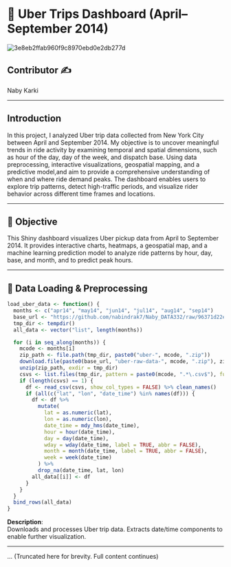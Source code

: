 # 🚕 Uber Trips Dashboard (April–September 2014)
![3e8eb2ffab960f9c8970ebd0e2db277d](https://github.com/user-attachments/assets/57dcc64e-3a59-4804-bde3-b576db18dc82)

## Contributor ✍️  
Naby Karki

---

## Introduction  
In this project, I analyzed Uber trip data collected from New York City between April and September 2014. My objective is to uncover meaningful trends in ride activity by examining temporal and spatial dimensions, such as hour of the day, day of the week, and dispatch base. Using data preprocessing, interactive visualizations, geospatial mapping, and a predictive model,and aim to provide a comprehensive understanding of when and where ride demand peaks. The dashboard enables users to explore trip patterns, detect high-traffic periods, and visualize rider behavior across different time frames and locations.

---

## 📌 Objective

This Shiny dashboard visualizes Uber pickup data from April to September 2014. It provides interactive charts, heatmaps, a geospatial map, and a machine learning prediction model to analyze ride patterns by hour, day, base, and month, and to predict peak hours.

---

## 📁 Data Loading & Preprocessing

```r
load_uber_data <- function() {
  months <- c("apr14", "may14", "jun14", "jul14", "aug14", "sep14")
  base_url <- "https://github.com/nabindrak7/Naby_DATA332/raw/96371d22ee71ad11a0b910912c19002ebbb0be86/Uber_Assignment/"
  tmp_dir <- tempdir()
  all_data <- vector("list", length(months))

  for (i in seq_along(months)) {
    mcode <- months[i]
    zip_path <- file.path(tmp_dir, paste0("uber-", mcode, ".zip"))
    download.file(paste0(base_url, "uber-raw-data-", mcode, ".zip"), zip_path, mode = "wb")
    unzip(zip_path, exdir = tmp_dir)
    csvs <- list.files(tmp_dir, pattern = paste0(mcode, ".*\.csv$"), full.names = TRUE)
    if (length(csvs) == 1) {
      df <- read_csv(csvs, show_col_types = FALSE) %>% clean_names()
      if (all(c("lat", "lon", "date_time") %in% names(df))) {
        df <- df %>%
          mutate(
            lat = as.numeric(lat),
            lon = as.numeric(lon),
            date_time = mdy_hms(date_time),
            hour = hour(date_time),
            day = day(date_time),
            wday = wday(date_time, label = TRUE, abbr = FALSE),
            month = month(date_time, label = TRUE, abbr = FALSE),
            week = week(date_time)
          ) %>%
          drop_na(date_time, lat, lon)
        all_data[[i]] <- df
      }
    }
  }
  bind_rows(all_data)
}
```

**Description**:  
Downloads and processes Uber trip data. Extracts date/time components to enable further visualization.

---

... (Truncated here for brevity. Full content continues)
